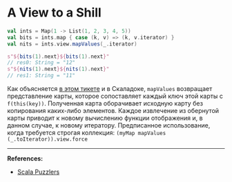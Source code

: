 # A View to a Shill

```scala
val ints = Map(1 -> List(1, 2, 3, 4, 5))
val bits = ints.map { case (k, v) => (k, v.iterator) }
val nits = ints.view.mapValues(_.iterator)

s"${bits(1).next}${bits(1).next}"
// res0: String = "12"
s"${nits(1).next}${nits(1).next}"
// res1: String = "11"
```

Как объясняется [в этом тикете](https://github.com/scala/bug/issues/4776) и в Скаладоке, 
`mapValues` возвращает представление карты, которое сопоставляет каждый ключ этой карты с `f(this(key))`. 
Полученная карта оборачивает исходную карту без копирования каких-либо элементов. 
Каждое извлечение из обернутой карты приводит к новому вычислению функции отображения 
и, в данном случае, к новому итератору. 
Предписанное использование, когда требуется строгая коллекция: `(myMap mapValues (_.toIterator)).view.force`


---

**References:**
- [Scala Puzzlers](https://scalapuzzlers.com/index.html#pzzlr-037)

